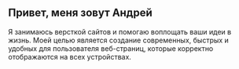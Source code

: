 ## Привет, меня зовут Андрей

Я занимаюсь версткой сайтов и помогаю воплощать ваши идеи в жизнь. Моей целью является создание современных, быстрых и удобных для пользователя веб-страниц, которые корректно отображаются на всех устройствах.
